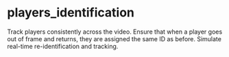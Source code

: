 # players_identification
Track players consistently across the video.  Ensure that when a player goes out of frame and returns, they are assigned the same ID as before.  Simulate real-time re-identification and tracking.
